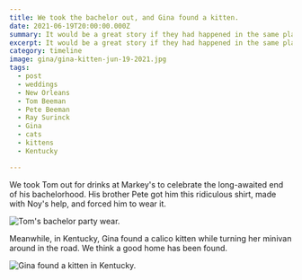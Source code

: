 ```yaml
---
title: We took the bachelor out, and Gina found a kitten.
date: 2021-06-19T20:00:00.000Z
summary: It would be a great story if they had happened in the same place.
excerpt: It would be a great story if they had happened in the same place.
category: timeline
image: gina/gina-kitten-jun-19-2021.jpg
tags:
  - post 
  - weddings
  - New Orleans
  - Tom Beeman
  - Pete Beeman
  - Ray Surinck
  - Gina
  - cats
  - kittens
  - Kentucky

---
```


We took Tom out for drinks at Markey's to celebrate the long-awaited end of his bachelorhood. His brother Pete got him this ridiculous shirt, made with Noy's help, and forced him to wear it.

![Tom's bachelor party wear.](/static/img/timeline/tom-noy-wed-jun-20-2021/tom-shirt-detail-jun-19-2021.jpg "Tom's bachelor party wear.")

Meanwhile, in Kentucky, Gina found a calico kitten while turning her minivan around in the road. We think a good home has been found.

![Gina found a kitten in Kentucky.](/static/img/gina/gina-kitten-jun-19-2021.jpg "Gina found a kitten in Kentucky.")